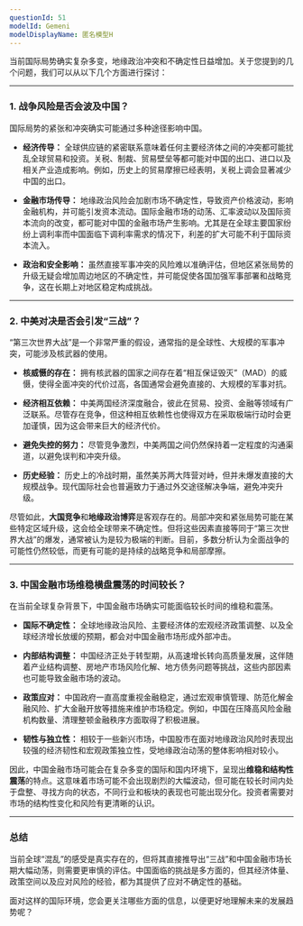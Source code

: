 ```yaml
---
questionId: 51
modelId: Gemeni
modelDisplayName: 匿名模型H
---
```

当前国际局势确实复杂多变，地缘政治冲突和不确定性日益增加。关于您提到的几个问题，我们可以从以下几个方面进行探讨：

---

### 1. 战争风险是否会波及中国？

国际局势的紧张和冲突确实可能通过多种途径影响中国。

- **经济传导：** 全球供应链的紧密联系意味着任何主要经济体之间的冲突都可能扰乱全球贸易和投资。关税、制裁、贸易壁垒等都可能对中国的出口、进口以及相关产业造成影响。例如，历史上的贸易摩擦已经表明，关税上调会显著减少中国的出口。
    
- **金融市场传导：** 地缘政治风险会加剧市场不确定性，导致资产价格波动，影响金融机构，并可能引发资本流动。国际金融市场的动荡、汇率波动以及国际资本流向的改变，都可能对中国的金融市场产生影响。尤其是在全球主要国家纷纷上调利率而中国面临下调利率需求的情况下，利差的扩大可能不利于国际资本流入。
    
- **政治和安全影响：** 虽然直接军事冲突的风险难以准确评估，但地区紧张局势的升级无疑会增加周边地区的不确定性，并可能促使各国加强军事部署和战略竞争，这在长期上对地区稳定构成挑战。
    

---

### 2. 中美对决是否会引发“三战”？

“第三次世界大战”是一个非常严重的假设，通常指的是全球性、大规模的军事冲突，可能涉及核武器的使用。

- **核威慑的存在：** 拥有核武器的国家之间存在着“相互保证毁灭”（MAD）的威慑，使得全面冲突的代价过高，各国通常会避免直接的、大规模的军事对抗。
    
- **经济相互依赖：** 中美两国经济深度融合，彼此在贸易、投资、金融等领域有广泛联系。尽管存在竞争，但这种相互依赖性也使得双方在采取极端行动时会更加谨慎，因为这会带来巨大的经济代价。
    
- **避免失控的努力：** 尽管竞争激烈，中美两国之间仍然保持着一定程度的沟通渠道，以避免误判和冲突升级。
    
- **历史经验：** 历史上的冷战时期，虽然美苏两大阵营对峙，但并未爆发直接的大规模战争。现代国际社会也普遍致力于通过外交途径解决争端，避免冲突升级。
    

尽管如此，**大国竞争**和**地缘政治博弈**是客观存在的。局部冲突和紧张局势可能在某些特定区域升级，这会给全球带来不确定性。但将这些因素直接等同于“第三次世界大战”的爆发，通常被认为是较为极端的判断。目前，多数分析认为全面战争的可能性仍然较低，而更有可能的是持续的战略竞争和局部摩擦。

---

### 3. 中国金融市场维稳横盘震荡的时间较长？

在当前全球复杂背景下，中国金融市场确实可能面临较长时间的维稳和震荡。

- **国际不确定性：** 全球地缘政治风险、主要经济体的宏观经济政策调整、以及全球经济增长放缓的预期，都会对中国金融市场形成外部冲击。
    
- **内部结构调整：** 中国经济正处于转型期，从高速增长转向高质量发展，这伴随着产业结构调整、房地产市场风险化解、地方债务问题等挑战，这些内部因素也可能导致金融市场的波动。
    
- **政策应对：** 中国政府一直高度重视金融稳定，通过宏观审慎管理、防范化解金融风险、扩大金融开放等措施来维护市场稳定。例如，中国在压降高风险金融机构数量、清理整顿金融秩序方面取得了积极进展。
    
- **韧性与独立性：** 相较于一些新兴市场，中国股市在面对地缘政治风险时表现出较强的经济韧性和宏观政策独立性，受地缘政治动荡的整体影响相对较小。
    

因此，中国金融市场可能会在复杂多变的国际和国内环境下，呈现出**维稳和结构性震荡**的特点。这意味着市场可能不会出现剧烈的大幅波动，但可能在较长时间内处于盘整、寻找方向的状态，不同行业和板块的表现也可能出现分化。投资者需要对市场的结构性变化和风险有更清晰的认识。

---

### 总结

当前全球“混乱”的感受是真实存在的，但将其直接推导出“三战”和中国金融市场长期大幅动荡，则需要更审慎的评估。中国面临的挑战是多方面的，但其经济体量、政策空间以及应对风险的经验，都为其提供了应对不确定性的基础。

面对这样的国际环境，您会更关注哪些方面的信息，以便更好地理解未来的发展趋势呢？
